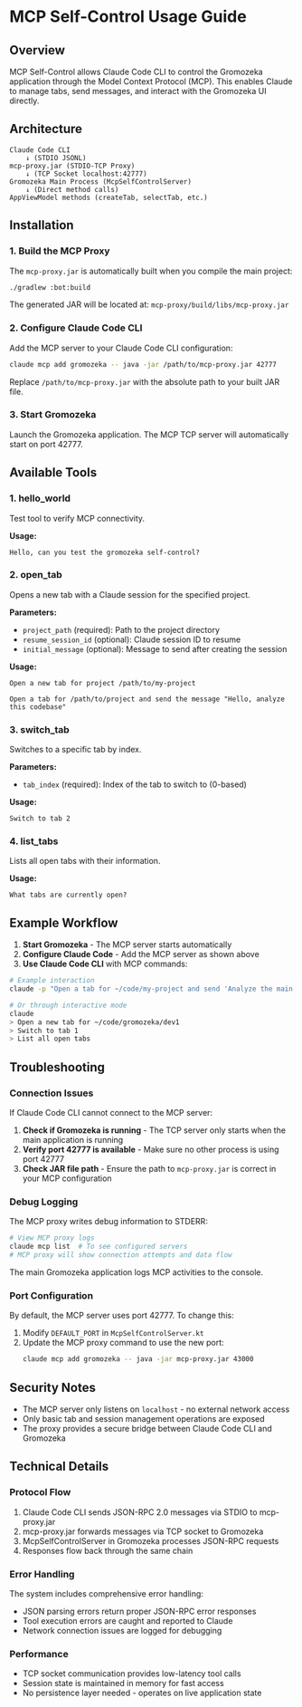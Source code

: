 # MCP Self-Control Usage Guide

## Overview

MCP Self-Control allows Claude Code CLI to control the Gromozeka application through the Model Context Protocol (MCP). This enables Claude to manage tabs, send messages, and interact with the Gromozeka UI directly.

## Architecture

```
Claude Code CLI
    ↓ (STDIO JSONL)
mcp-proxy.jar (STDIO-TCP Proxy)  
    ↓ (TCP Socket localhost:42777)
Gromozeka Main Process (McpSelfControlServer)
    ↓ (Direct method calls)
AppViewModel methods (createTab, selectTab, etc.)
```

## Installation

### 1. Build the MCP Proxy

The `mcp-proxy.jar` is automatically built when you compile the main project:

```bash
./gradlew :bot:build
```

The generated JAR will be located at: `mcp-proxy/build/libs/mcp-proxy.jar`

### 2. Configure Claude Code CLI

Add the MCP server to your Claude Code CLI configuration:

```bash
claude mcp add gromozeka -- java -jar /path/to/mcp-proxy.jar 42777
```

Replace `/path/to/mcp-proxy.jar` with the absolute path to your built JAR file.

### 3. Start Gromozeka

Launch the Gromozeka application. The MCP TCP server will automatically start on port 42777.

## Available Tools

### 1. hello_world

Test tool to verify MCP connectivity.

**Usage:**
```
Hello, can you test the gromozeka self-control?
```

### 2. open_tab

Opens a new tab with a Claude session for the specified project.

**Parameters:**
- `project_path` (required): Path to the project directory
- `resume_session_id` (optional): Claude session ID to resume
- `initial_message` (optional): Message to send after creating the session

**Usage:**
```
Open a new tab for project /path/to/my-project
```

```
Open a tab for /path/to/project and send the message "Hello, analyze this codebase"
```

### 3. switch_tab

Switches to a specific tab by index.

**Parameters:**
- `tab_index` (required): Index of the tab to switch to (0-based)

**Usage:**
```
Switch to tab 2
```

### 4. list_tabs

Lists all open tabs with their information.

**Usage:**
```
What tabs are currently open?
```

## Example Workflow

1. **Start Gromozeka** - The MCP server starts automatically
2. **Configure Claude Code** - Add the MCP server as shown above  
3. **Use Claude Code CLI** with MCP commands:

```bash
# Example interaction
claude -p "Open a tab for ~/code/my-project and send 'Analyze the main.kt file'"

# Or through interactive mode
claude
> Open a new tab for ~/code/gromozeka/dev1
> Switch to tab 1  
> List all open tabs
```

## Troubleshooting

### Connection Issues

If Claude Code CLI cannot connect to the MCP server:

1. **Check if Gromozeka is running** - The TCP server only starts when the main application is running
2. **Verify port 42777 is available** - Make sure no other process is using port 42777
3. **Check JAR file path** - Ensure the path to `mcp-proxy.jar` is correct in your MCP configuration

### Debug Logging

The MCP proxy writes debug information to STDERR:

```bash
# View MCP proxy logs  
claude mcp list  # To see configured servers
# MCP proxy will show connection attempts and data flow
```

The main Gromozeka application logs MCP activities to the console.

### Port Configuration

By default, the MCP server uses port 42777. To change this:

1. Modify `DEFAULT_PORT` in `McpSelfControlServer.kt`
2. Update the MCP proxy command to use the new port:
   ```bash
   claude mcp add gromozeka -- java -jar mcp-proxy.jar 43000
   ```

## Security Notes

- The MCP server only listens on `localhost` - no external network access
- Only basic tab and session management operations are exposed
- The proxy provides a secure bridge between Claude Code CLI and Gromozeka

## Technical Details

### Protocol Flow

1. Claude Code CLI sends JSON-RPC 2.0 messages via STDIO to mcp-proxy.jar
2. mcp-proxy.jar forwards messages via TCP socket to Gromozeka  
3. McpSelfControlServer in Gromozeka processes JSON-RPC requests
4. Responses flow back through the same chain

### Error Handling

The system includes comprehensive error handling:
- JSON parsing errors return proper JSON-RPC error responses
- Tool execution errors are caught and reported to Claude
- Network connection issues are logged for debugging

### Performance

- TCP socket communication provides low-latency tool calls
- Session state is maintained in memory for fast access
- No persistence layer needed - operates on live application state
